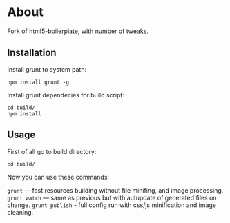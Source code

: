 # About

Fork of html5-boilerplate, with number of tweaks.

## Installation 

Install grunt to system path:  

    npm install grunt -g

Install grunt dependecies for build script:  

    cd build/
    npm install

## Usage

First of all go to build directory:  

    cd build/

Now you can use these commands:  

`grunt` — fast resources building without file minifing, and image processing.
`grunt watch` — same as previous but with autupdate of generated files on change.
`grunt publish` - full config run with css/js minification and image cleaning.
